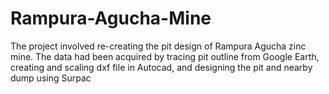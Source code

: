 # Rampura-Agucha-Mine
The project involved re-creating the pit design of Rampura Agucha zinc mine. The data had been acquired by tracing pit outline from Google Earth, creating and scaling dxf file in Autocad, and designing the pit and nearby dump using Surpac
